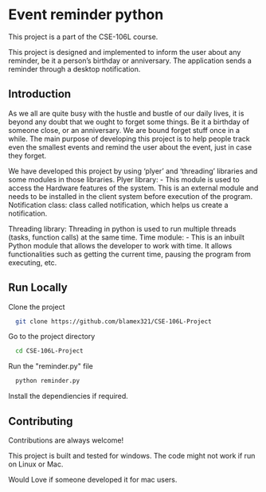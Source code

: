 
# Event reminder python

This project is a part of the CSE-106L course.

This project is designed and implemented to
inform the user about any reminder, be it a
person’s birthday or anniversary. The
application sends a reminder through a
desktop notification.

## Introduction

As we all are quite busy with the hustle
and bustle of our daily lives, it is beyond
any doubt that we ought to forget some
things. Be it a birthday of someone
close, or an anniversary. We are bound
forget stuff once in a while.
The main purpose of developing this project is to help people track even the
smallest events and remind the user about the event, just in case they forget.

We have developed this project by using ‘plyer’
and ‘threading’ libraries and some modules in
those libraries.
Plyer library: - This module is used to access
the Hardware features of the system. This is
an external module and needs to be installed in
the client system before execution of the
program.
Notification class: class called notification,
which helps us create a notification.

Threading library: Threading in python is used
to run multiple threads (tasks, function calls) at
the same time.
Time module: - This is an inbuilt Python
module that allows the developer to work with
time. It allows functionalities such as getting
the current time, pausing the program from
executing, etc.


## Run Locally

Clone the project

```bash
  git clone https://github.com/blamex321/CSE-106L-Project
```

Go to the project directory

```bash
  cd CSE-106L-Project
```

Run the "reminder.py" file

```bash
  python reminder.py
```

Install the dependiencies if required.
## Contributing

Contributions are always welcome!

This project is built and tested for windows. The code might not work if run on Linux or Mac.

Would Love if someone developed it for mac users.



